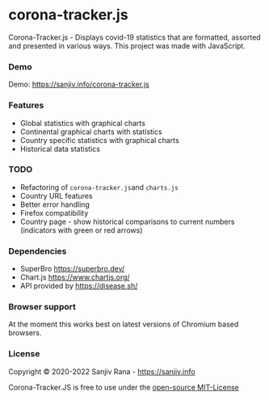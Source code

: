 # corona-tracker.js
Corona-Tracker.js - 
Displays covid-19 statistics that are formatted, assorted and presented in various ways.
This project was made with JavaScript.

### Demo
Demo: https://sanjiv.info/corona-tracker.js

### Features
- Global statistics with graphical charts
- Continental graphical charts with statistics
- Country specific statistics with graphical charts
- Historical data statistics

### TODO
- Refactoring of `corona-tracker.js`and `charts.js`
- Country URL features
- Better error handling
- Firefox compatibility
- Country page - show historical comparisons to current numbers (indicators with green or red arrows)

### Dependencies
- SuperBro https://superbro.dev/
- Chart.js https://www.chartjs.org/
- API provided by https://disease.sh/

### Browser support
At the moment this works best on latest versions of Chromium based browsers. 

### License
Copyright © 2020-2022 Sanjiv Rana - https://sanjiv.info 

Corona-Tracker.JS is free to use under the [open-source MIT-License](https://github.com/eync/corona-tracker.js/blob/master/LICENSE)

